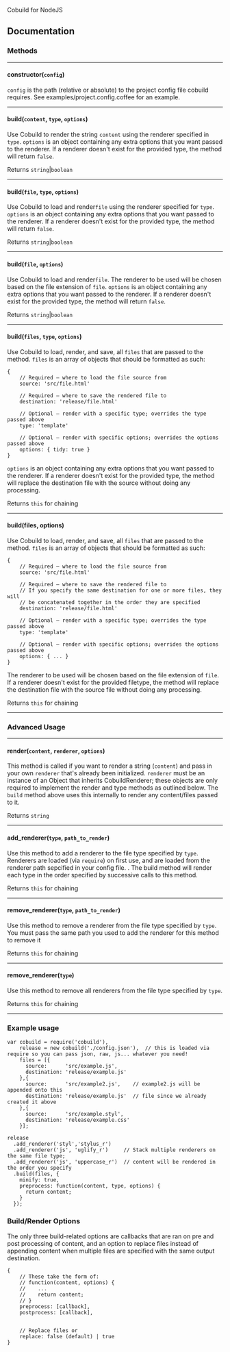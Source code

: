  Cobuild for NodeJS

## Documentation

### Methods

---

#### constructor(`config`)

`config` is the path (relative or absolute) to the project config file cobuild requires. See examples/project.config.coffee for an example.

---

#### build(`content`, `type`, `options`)
Use Cobuild to render the string `content` using the renderer specified in `type`. `options` is an object containing any extra options that you want passed to the renderer. If a renderer doesn't exist for the provided type, the method will return `false`.

Returns `string`|`boolean`

---

#### build(`file`, `type`, `options`)
Use Cobuild to load and render`file` using the renderer specified for `type`. `options` is an object containing any extra options that you want passed to the renderer. If a renderer doesn't exist for the provided type, the method will return `false`.

Returns `string`|`boolean`

---

#### build(`file`, `options`)
Use Cobuild to load and render`file`. The renderer to be used will be chosen based on the file extension of `file`. `options` is an object containing any extra options that you want passed to the renderer. If a renderer doesn't exist for the provided type, the method will return `false`.

Returns `string`|`boolean`

---

#### build(`files`, `type`, `options`)
Use Cobuild to load, render, and save, all `files` that are passed to the method. `files` is an array of objects that should be formatted as such:

	{
		// Required – where to load the file source from
		source: 'src/file.html'
		
		// Required – where to save the rendered file to
		destination: 'release/file.html'
		
		// Optional – render with a specific type; overrides the type passed above
		type: 'template'
		
		// Optional – render with specific options; overrides the options passed above
		options: { tidy: true } 
	}
	
`options` is an object containing any extra options that you want passed to the renderer. If a renderer doesn't exist for the provided type, the method will replace the destination file with the source without doing any processing.

Returns `this` for chaining

---

#### build(files, options)
 Use Cobuild to load, render, and save, all `files` that are passed to the method. `files` is an array of objects that should be formatted as such:

	{
		// Required – where to load the file source from
		source: 'src/file.html'
		
		// Required – where to save the rendered file to
		// If you specify the same destination for one or more files, they will 
		// be concatenated together in the order they are specified
		destination: 'release/file.html'
		
		// Optional – render with a specific type; overrides the type passed above
		type: 'template'
		
		// Optional – render with specific options; overrides the options passed above
		options: { ... } 
	}
	
The renderer to be used will be chosen based on the file extension of `file`.  If a renderer doesn't exist for the provided filetype, the method will replace the destination file with the source file without doing any processing.

Returns `this` for chaining

---

### Advanced Usage

---

#### render(`content`, `renderer`, `options`)

This method is called if you want to render a string (`content`) and pass in your own `renderer` that's already been initialized. `renderer` must be an instance of an Object that inherits CobuildRenderer; these objects are only required to implement the render and type methods as outlined below. The `build` method above uses this internally to render any content/files passed to it.

Returns `string`

---

#### add_renderer(`type`, `path_to_render`)

Use this method to add a renderer to the file type specified by `type`. Renderers are loaded (via `require`) on first use, and are loaded from the renderer path sepcified in your config file. . The build method will render each type in the order specified by successive calls to this method.

Returns `this` for chaining

---

#### remove_renderer(`type`, `path_to_render`)

Use this method to remove a renderer from the file type specified by `type`. You must pass the same path you used to add the renderer for this method to remove it

Returns `this` for chaining

---

#### remove_renderer(`type`)

Use this method to remove all renderers from the file type specified by `type`. 

Returns `this` for chaining

---

### Example usage

    var cobuild = require('cobuild'),
        release = new cobuild('./config.json'),  // this is loaded via require so you can pass json, raw, js... whatever you need!
        files = [{ 
          source:      'src/example.js',
          destination: 'release/example.js' 
        },{
          source:      'src/example2.js',    // example2.js will be appended onto this
          destination: 'release/example.js'  // file since we already created it above
        },{
          source:      'src/example.styl',
          destination: 'release/example.css'
        }];

    release 
      .add_renderer('styl','stylus_r')
      .add_renderer('js', 'uglify_r')     // Stack multiple renderers on the same file type;
      .add_renderer('js', 'uppercase_r')  // content will be rendered in the order you specify
      .build(files, { 
        minify: true, 
        preprocess: function(content, type, options) { 
          return content;  
        }  
      });
		
		
### Build/Render Options

The only three build-related options are callbacks that are ran on pre and post processing of content, and an option to replace files instead of appending content when multiple files are specified with the same output destination. 

	{
		// These take the form of: 
		// function(content, options) { 
		//    ... 
		//    return content;
		// } 
		preprocess: [callback],
		postprocess: [callback],
		
		
		// Replace files or 
		replace: false (default) | true
	}
	